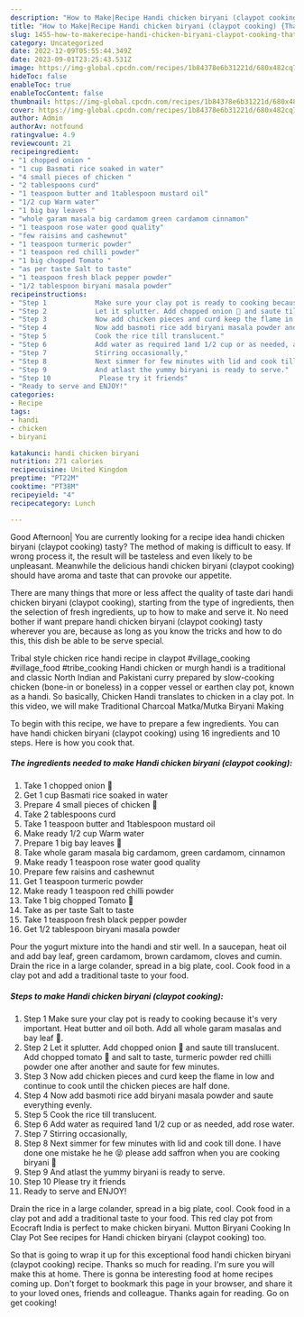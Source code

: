 ```yaml
---
description: "How to Make|Recipe Handi chicken biryani (claypot cooking) {That is Special"
title: "How to Make|Recipe Handi chicken biryani (claypot cooking) {That is Special"
slug: 1455-how-to-makerecipe-handi-chicken-biryani-claypot-cooking-that-is-special
category: Uncategorized
date: 2022-12-09T05:55:44.349Z
date: 2023-09-01T23:25:43.531Z
image: https://img-global.cpcdn.com/recipes/1b84378e6b31221d/680x482cq70/handi-chicken-biryani-claypot-cooking-recipe-main-photo.jpg
hideToc: false
enableToc: true
enableTocContent: false
thumbnail: https://img-global.cpcdn.com/recipes/1b84378e6b31221d/680x482cq70/handi-chicken-biryani-claypot-cooking-recipe-main-photo.jpg
cover: https://img-global.cpcdn.com/recipes/1b84378e6b31221d/680x482cq70/handi-chicken-biryani-claypot-cooking-recipe-main-photo.jpg
author: Admin
authorAv: notfound
ratingvalue: 4.9
reviewcount: 21
recipeingredient:
- "1 chopped onion "
- "1 cup Basmati rice soaked in water"
- "4 small pieces of chicken "
- "2 tablespoons curd"
- "1 teaspoon butter and 1tablespoon mustard oil"
- "1/2 cup Warm water"
- "1 big bay leaves "
- "whole garam masala big cardamom green cardamom cinnamon"
- "1 teaspoon rose water good quality"
- "few raisins and cashewnut"
- "1 teaspoon turmeric powder"
- "1 teaspoon red chilli powder"
- "1 big chopped Tomato "
- "as per taste Salt to taste"
- "1 teaspoon fresh black pepper powder"
- "1/2 tablespoon biryani masala powder"
recipeinstructions:
- "Step 1            Make sure your clay pot is ready to cooking because it&#39;s very important.  Heat butter and oil both. Add all whole garam masalas and bay leaf 🍃."
- "Step 2            Let it splutter. Add chopped onion 🌰 and saute till translucent.  Add chopped tomato 🍅 and salt to taste, turmeric powder red chilli powder one after another and saute for few minutes."
- "Step 3            Now add chicken pieces and curd keep the flame in low and continue to cook until the chicken pieces are half done."
- "Step 4            Now add basmoti rice add biryani masala powder and saute everything evenly."
- "Step 5            Cook the rice till translucent."
- "Step 6            Add water as required 1and 1/2 cup or as needed, add rose water."
- "Step 7            Stirring occasionally,"
- "Step 8            Next simmer for few minutes with lid and cook till done. I have done one mistake he he 😝 please add saffron when you are cooking biryani 🤣"
- "Step 9            And atlast the yummy biryani is ready to serve."
- "Step 10            Please try it friends"
- "Ready to serve and ENJOY!"
categories:
- Recipe
tags:
- handi
- chicken
- biryani

katakunci: handi chicken biryani 
nutrition: 271 calories
recipecuisine: United Kingdom
preptime: "PT22M"
cooktime: "PT38M"
recipeyield: "4"
recipecategory: Lunch

---
```



Good Afternoon| You are currently looking for a recipe idea handi chicken biryani (claypot cooking) tasty? The method of making is difficult to easy. If wrong process it, the result will be tasteless and even likely to be unpleasant. Meanwhile the delicious handi chicken biryani (claypot cooking) should have aroma and taste that can provoke our appetite.






There are many things that more or less affect the quality of taste dari handi chicken biryani (claypot cooking), starting from the type of ingredients, then the selection of fresh ingredients, up to how to make and serve it. No need bother if want prepare handi chicken biryani (claypot cooking) tasty wherever you are, because as long as you know the tricks and how to do this, this dish be able to be serve  special.


Tribal style chicken rice handi recipe in claypot #village_cooking #village_food #tribe_cooking Handi chicken or murgh handi is a traditional and classic North Indian and Pakistani curry prepared by slow-cooking chicken (bone-in or boneless) in a copper vessel or earthen clay pot, known as a handi. So basically, Chicken Handi translates to chicken in a clay pot. In this video, we will make Traditional Charcoal Matka/Mutka Biryani Making


To begin with this recipe, we have to prepare a few ingredients. You can have handi chicken biryani (claypot cooking) using 16 ingredients and 10 steps. Here is how you cook that.

<!--inarticleads1-->

##### The ingredients needed to make Handi chicken biryani (claypot cooking):

1. Take 1 chopped onion 🌰
1. Get 1 cup Basmati rice soaked in water
1. Prepare 4 small pieces of chicken 🐔
1. Take 2 tablespoons curd
1. Take 1 teaspoon butter and 1tablespoon mustard oil
1. Make ready 1/2 cup Warm water
1. Prepare 1 big bay leaves 🍃
1. Take whole garam masala big cardamom, green cardamom, cinnamon
1. Make ready 1 teaspoon rose water good quality
1. Prepare few raisins and cashewnut
1. Get 1 teaspoon turmeric powder
1. Make ready 1 teaspoon red chilli powder
1. Take 1 big chopped Tomato 🍅
1. Take as per taste Salt to taste
1. Take 1 teaspoon fresh black pepper powder
1. Get 1/2 tablespoon biryani masala powder


Pour the yogurt mixture into the handi and stir well. In a saucepan, heat oil and add bay leaf, green cardamom, brown cardamom, cloves and cumin. Drain the rice in a large colander, spread in a big plate, cool. Cook food in a clay pot and add a traditional taste to your food. 

<!--inarticleads2-->

##### Steps to make Handi chicken biryani (claypot cooking):

1. Step 1            Make sure your clay pot is ready to cooking because it&#39;s very important.  Heat butter and oil both. Add all whole garam masalas and bay leaf 🍃.
1. Step 2            Let it splutter. Add chopped onion 🌰 and saute till translucent.  Add chopped tomato 🍅 and salt to taste, turmeric powder red chilli powder one after another and saute for few minutes.
1. Step 3            Now add chicken pieces and curd keep the flame in low and continue to cook until the chicken pieces are half done.
1. Step 4            Now add basmoti rice add biryani masala powder and saute everything evenly.
1. Step 5            Cook the rice till translucent.
1. Step 6            Add water as required 1and 1/2 cup or as needed, add rose water.
1. Step 7            Stirring occasionally,
1. Step 8            Next simmer for few minutes with lid and cook till done. I have done one mistake he he 😝 please add saffron when you are cooking biryani 🤣
1. Step 9            And atlast the yummy biryani is ready to serve.
1. Step 10            Please try it friends
1. Ready to serve and ENJOY!

Drain the rice in a large colander, spread in a big plate, cool. Cook food in a clay pot and add a traditional taste to your food. This red clay pot from Ecocraft India is perfect to make chicken biryani. Mutton Biryani Cooking In Clay Pot See recipes for Handi chicken biryani (claypot cooking) too. 

So that is going to wrap it up for this exceptional food handi chicken biryani (claypot cooking) recipe. Thanks so much for reading. I'm sure you will make this at home. There is gonna be interesting food at home recipes coming up. Don't forget to bookmark this page in your browser, and share it to your loved ones, friends and colleague. Thanks again for reading. Go on get cooking!
